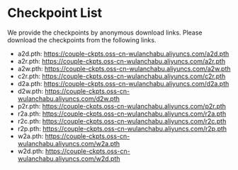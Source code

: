 # Checkpoint List

We provide the checkpoints by anonymous download links. Please download the checkpoints from the following links.

- a2d.pth: https://couple-ckpts.oss-cn-wulanchabu.aliyuncs.com/a2d.pth
- a2r.pth: https://couple-ckpts.oss-cn-wulanchabu.aliyuncs.com/a2r.pth
- a2w.pth: https://couple-ckpts.oss-cn-wulanchabu.aliyuncs.com/a2w.pth
- c2r.pth: https://couple-ckpts.oss-cn-wulanchabu.aliyuncs.com/c2r.pth
- d2a.pth: https://couple-ckpts.oss-cn-wulanchabu.aliyuncs.com/d2a.pth
- d2w.pth: https://couple-ckpts.oss-cn-wulanchabu.aliyuncs.com/d2w.pth
- p2r.pth: https://couple-ckpts.oss-cn-wulanchabu.aliyuncs.com/p2r.pth
- r2a.pth: https://couple-ckpts.oss-cn-wulanchabu.aliyuncs.com/r2a.pth
- r2c.pth: https://couple-ckpts.oss-cn-wulanchabu.aliyuncs.com/r2c.pth
- r2p.pth: https://couple-ckpts.oss-cn-wulanchabu.aliyuncs.com/r2p.pth
- w2a.pth: https://couple-ckpts.oss-cn-wulanchabu.aliyuncs.com/w2a.pth
- w2d.pth: https://couple-ckpts.oss-cn-wulanchabu.aliyuncs.com/w2d.pth

